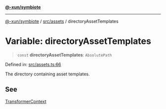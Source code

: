 [**@-xun/symbiote**](../../../README.md)

***

[@-xun/symbiote](../../../README.md) / [src/assets](../README.md) / directoryAssetTemplates

# Variable: directoryAssetTemplates

> `const` **directoryAssetTemplates**: `AbsolutePath`

Defined in: [src/assets.ts:66](https://github.com/Xunnamius/symbiote/blob/bf93fc6ee8086ef7d92447ad716f3811a334edee/src/assets.ts#L66)

The directory containing asset templates.

## See

[TransformerContext](../type-aliases/TransformerContext.md)
